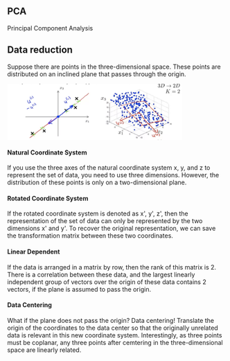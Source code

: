 ## PCA

Principal Component Analysis



## Data reduction

Suppose there are points in the three-dimensional space. These points are distributed on an inclined plane that passes through the origin. 

<img src='https://github.com/daren996/PaperReading/blob/master/ML/Img/PCS-PLANE.png' width=80% align=center>

#### Natural Coordinate System

If you use the three axes of the natural coordinate system x, y, and z to represent the set of data, you need to use three dimensions. However, the distribution of these points is only on a two-dimensional plane. 

#### Rotated Coordinate System

If the rotated coordinate system is denoted as x', y', z', then the representation of the set of data can only be represented by the two dimensions x' and y'. To recover the original representation, we can save the transformation matrix between these two coordinates. 

#### Linear Dependent

If the data is arranged in a matrix by row, then the rank of this matrix is 2. There is a correlation between these data, and the largest linearly independent group of vectors over the origin of these data contains 2 vectors, if the plane is assumed to pass the origin.  

#### Data Centering

What if the plane does not pass the origin? Data centering! Translate the origin of the coordinates to the data center so that the originally unrelated data is relevant in this new coordinate system. Interestingly, as three points must be coplanar, any three points after cemtering in the three-dimensional space are linearly related. 